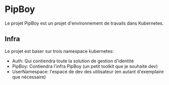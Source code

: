 # PipBoy

Le projet PipBoy est un projet d'environnement de travails dans Kubernetes.

## Infra

Le projet est baser sur trois namespace kubernetes:

- Auth: Qui contiendra toute la solution de gestion d'identité
- PipBoy: Contiendra l'infra PipBoy (un petit toolkit que je souhaite dev)
- UserNamespace: l'espace de dev des utilisateur (en autant d'exemplaire que nécessaire)
